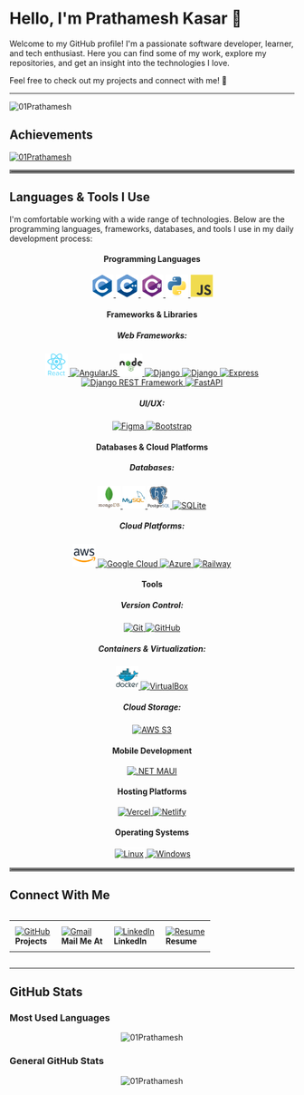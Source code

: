 # Hello, I'm **Prathamesh Kasar** 👋

Welcome to my GitHub profile! I'm a passionate software developer, learner, and tech enthusiast. Here you can find some of my work, explore my repositories, and get an insight into the technologies I love.

Feel free to check out my projects and connect with me! 🚀

---

<p align="left">
    <img src="https://komarev.com/ghpvc/?username=01Prathamesh&label=Profile%20views&color=0e75b6&style=flat" alt="01Prathamesh" />
</p>
 
## Achievements
<p align="left">
    <a href="https://github.com/ryo-ma/github-profile-trophy">
        <img src="https://github-profile-trophy.vercel.app/?username=01Prathamesh&&theme=algolia&v=999" alt="01Prathamesh" />
    </a>
</p>

<hr style="border: 3px solid grey;">

## Languages & Tools I Use
I'm comfortable working with a wide range of technologies. Below are the programming languages, frameworks, databases, and tools I use in my daily development process:

<div style="text-align: center;">
<!-- Programming Languages -->
<h4>Programming Languages</h4>
<a href="https://www.cprogramming.com/" target="_blank" rel="noreferrer">
    <img src="https://raw.githubusercontent.com/devicons/devicon/master/icons/c/c-original.svg" alt="C" width="40" height="40">
</a>
<a href="https://www.w3schools.com/cpp/" target="_blank" rel="noreferrer">
    <img src="https://raw.githubusercontent.com/devicons/devicon/master/icons/cplusplus/cplusplus-original.svg" alt="C++" width="40" height="40">
</a>
<a href="https://learn.microsoft.com/en-us/dotnet/csharp/" target="_blank" rel="noreferrer">
    <img src="https://raw.githubusercontent.com/devicons/devicon/master/icons/csharp/csharp-original.svg" alt="C#" width="40" height="40">
</a>
<a href="https://www.python.org" target="_blank" rel="noreferrer">
    <img src="https://raw.githubusercontent.com/devicons/devicon/master/icons/python/python-original.svg" alt="Python" width="40" height="40">
</a>
<a href="https://www.javascript.com" target="_blank" rel="noreferrer">
    <img src="https://raw.githubusercontent.com/devicons/devicon/master/icons/javascript/javascript-original.svg" alt="JavaScript" width="40" height="40">
</a>

<!-- Frameworks & Libraries -->
<h4>Frameworks & Libraries</h4>
<h5>Web Frameworks:</h5>
<a href="https://reactjs.org/" target="_blank" rel="noreferrer">
    <img src="https://raw.githubusercontent.com/devicons/devicon/master/icons/react/react-original-wordmark.svg" alt="ReactJS" width="40" height="40">
</a>
<a href="https://angular.io/" target="_blank" rel="noreferrer">
    <img src="https://upload.wikimedia.org/wikipedia/commons/c/cf/Angular_full_color_logo.svg" alt="AngularJS" width="40" height="40">
</a>
<a href="https://nodejs.org" target="_blank" rel="noreferrer">
    <img src="https://raw.githubusercontent.com/devicons/devicon/master/icons/nodejs/nodejs-original-wordmark.svg" alt="NodeJS" width="40" height="40">
</a>
<a href="https://www.djangoproject.com/" target="_blank" rel="noreferrer">
    <img src="https://cdn.worldvectorlogo.com/logos/django.svg" alt="Django" width="40" height="40">
</a>
<a href="https://dotnet.microsoft.com/en-us/learn/dotnet/what-is-dotnet-framework" target="_blank" rel="noreferrer">
    <img src="https://upload.wikimedia.org/wikipedia/commons/7/7d/Microsoft_.NET_logo.svg" alt="Django" width="40" height="40">
</a>
<a href="https://expressjs.com" target="_blank" rel="noreferrer">
    <img src="https://upload.wikimedia.org/wikipedia/commons/6/64/Expressjs.png" alt="Express" width="60" height="40">
</a>
<a href="https://www.django-rest-framework.org/" target="_blank" rel="noreferrer">
    <img src="https://www.django-rest-framework.org/img/logo.png" alt="Django REST Framework" width="90" height="40">
</a>
<a href="https://fastapi.tiangolo.com/" target="_blank" rel="noreferrer">
    <img src="https://fastapi.tiangolo.com/img/logo-margin/logo-teal.png" alt="FastAPI" width="60" height="40">
</a>
<h5>UI/UX:</h5>
<a href="https://www.figma.com/" target="_blank" rel="noreferrer">
    <img src="https://www.vectorlogo.zone/logos/figma/figma-icon.svg" alt="Figma" width="40" height="40">
</a>
<a href="https://getbootstrap.com" target="_blank" rel="noreferrer">
    <img src="https://upload.wikimedia.org/wikipedia/commons/b/b2/Bootstrap_logo.svg" alt="Bootstrap" width="40" height="40">
</a>

<!-- Databases & Cloud Platforms -->
<h4>Databases & Cloud Platforms</h4>
<h5>Databases:</h5>
<a href="https://www.mongodb.com/" target="_blank" rel="noreferrer">
    <img src="https://raw.githubusercontent.com/devicons/devicon/master/icons/mongodb/mongodb-original-wordmark.svg" alt="MongoDB" width="40" height="40">
</a>
<a href="https://www.mysql.com/" target="_blank" rel="noreferrer">
    <img src="https://raw.githubusercontent.com/devicons/devicon/master/icons/mysql/mysql-original-wordmark.svg" alt="MySQL" width="40" height="40">
</a>
<a href="https://www.postgresql.org" target="_blank" rel="noreferrer">
    <img src="https://raw.githubusercontent.com/devicons/devicon/master/icons/postgresql/postgresql-original-wordmark.svg" alt="PostgreSQL" width="40" height="40">
</a>
<a href="https://www.sqlite.org/" target="_blank" rel="noreferrer">
    <img src="https://e7.pngegg.com/pngimages/890/928/png-clipart-sqlite-logo-sqlite-logo-icons-logos-emojis-tech-companies.png" alt="SQLite" width="40" height="40">
</a>

<h5>Cloud Platforms:</h5>
<a href="https://aws.amazon.com" target="_blank" rel="noreferrer">
    <img src="https://raw.githubusercontent.com/devicons/devicon/master/icons/amazonwebservices/amazonwebservices-original-wordmark.svg" alt="AWS" width="40" height="40">
</a>
<a href="https://cloud.google.com" target="_blank" rel="noreferrer">
    <img src="https://www.vectorlogo.zone/logos/google_cloud/google_cloud-icon.svg" alt="Google Cloud" width="40" height="40">
</a>
<a href="https://azure.microsoft.com/en-in/" target="_blank" rel="noreferrer">
    <img src="https://www.vectorlogo.zone/logos/microsoft_azure/microsoft_azure-icon.svg" alt="Azure" width="40" height="40">
</a>
<a href="https://railway.app" target="_blank" rel="noreferrer">
    <img src="https://railway.app/apple-touch-icon.png" alt="Railway" width="40" height="40">
</a>

<!-- Tools -->
<h4>Tools</h4>
<h5>Version Control:</h5>
<a href="https://git-scm.com/" target="_blank" rel="noreferrer">
    <img src="https://www.vectorlogo.zone/logos/git-scm/git-scm-icon.svg" alt="Git" width="40" height="40">
</a>
<a href="https://github.com/" target="_blank" rel="noreferrer">
    <img src="https://media.licdn.com/dms/image/D5612AQHXyBgH7mnUqg/article-cover_image-shrink_720_1280/0/1691804305878?e=2147483647&v=beta&t=Sy3bXZgFG3usM3i761wUl18W3I-vdBtWtBOGDMnTuCk" alt="GitHub" width="60" height="40">
</a>

<h5>Containers & Virtualization:</h5>
<a href="https://www.docker.com/" target="_blank" rel="noreferrer">
    <img src="https://raw.githubusercontent.com/devicons/devicon/master/icons/docker/docker-original-wordmark.svg" alt="Docker" width="40" height="40">
</a>
<a href="https://www.virtualbox.org/" target="_blank" rel="noreferrer">
    <img src="https://banner2.cleanpng.com/20180628/uvo/aayh5mwd4.webp" alt="VirtualBox" width="60" height="40">
</a>

<h5>Cloud Storage:</h5>
<a href="https://aws.amazon.com/s3/" target="_blank" rel="noreferrer">
    <img src="https://miro.medium.com/v2/resize:fit:1280/0*lrhD8e1zlemTCUvT.png" alt="AWS S3" width="40" height="40">
</a>

<!-- Mobile Development -->
<h4>Mobile Development</h4>
<a href="https://dotnet.microsoft.com/en-us/maui" target="_blank" rel="noreferrer">
    <img src="https://raw.githubusercontent.com/dotnet/maui/main/Assets/icon.png" alt=".NET MAUI" width="40" height="40">
</a>

<!-- Hosting Platforms -->
<h4>Hosting Platforms</h4>
<a href="https://vercel.com" target="_blank" rel="noreferrer">
    <img src="https://encrypted-tbn0.gstatic.com/images?q=tbn:ANd9GcQ1TTZawKGmI6Bsj8U-z5Bjstobn_CxXj48Sw&s" alt="Vercel" width="40" height="40">
</a>
<a href="https://www.netlify.com" target="_blank" rel="noreferrer">
    <img src="https://logowik.com/content/uploads/images/netlify-icon5435.logowik.com.webp" alt="Netlify" width="40" height="40">
</a>

<!-- Operating Systems -->
<h4>Operating Systems</h4>
<a href="https://www.linux.org" target="_blank" rel="noreferrer">
    <img src="https://www.freepnglogos.com/uploads/linux-png/difference-between-linux-and-window-operating-system-3.png" alt="Linux" width="40" height="40" style="border: 2px solid white;">
</a>
<a href="https://www.microsoft.com/windows" target="_blank" rel="noreferrer">
    <img src="https://www.freeiconspng.com/thumbs/windows-icon-png/cute-ball-windows-icon-png-16.png" alt="Windows" width="40" height="40">
</a>
</div>
<hr style="border: 3px solid grey;">


## Connect With Me
<!-- Responsive Table -->
<div style="overflow-x: auto; width: 100%;">
  <table style="width: 100%; border-collapse: collapse;">
    <tr>
      <td style="padding: 10px;">
        <a href="https://github.com/01Prathamesh?tab=repositories">
          <img src="https://img.shields.io/badge/GitHub-100000?style=for-the-badge&logo=github&logoColor=white" alt="GitHub" />
        </a>
        <br>
        <strong>Projects</strong>
      </td>
      <td style="padding: 10px;">
        <a href="mailto:prathameshkasar.work@gmail.com">
          <img src="https://img.shields.io/badge/Gmail-D14836?style=for-the-badge&logo=gmail&logoColor=white" alt="Gmail" />
        </a>
        <br>
        <strong>Mail Me At</strong>
      </td>
      <td style="padding: 10px;">
        <a href="https://www.linkedin.com/in/prathamesh-kasar-DSA">
          <img src="https://img.shields.io/badge/LinkedIn-0A66C2?style=for-the-badge&logo=linkedin&logoColor=white" alt="LinkedIn" />
        </a>
        <br>
        <strong>LinkedIn</strong>
      </td>
      <td style="padding: 10px;">
        <a href="https://drive.google.com/file/d/1dOYtfXw9zFRazJPfqdvMAZaaONYrzS8m/view?usp=sharing" target="_blank">
            <img src="https://img.shields.io/badge/Resume-008000?style=for-the-badge&logo=google-drive&logoColor=white" alt="Resume" />
        </a>
        <br>
        <strong>Resume</strong>
      </td>
    </tr>
  </table>
</div>

---

## GitHub Stats

### Most Used Languages
<p align="center">
  <img src="https://github-readme-stats.vercel.app/api/top-langs/?username=01Prathamesh&layout=compact&theme=tokyonight&v=999" alt="01Prathamesh" />
</p>

### General GitHub Stats
<p align="center">
  <img src="https://github-readme-stats.vercel.app/api?username=01Prathamesh&show_icons=true&theme=radical&v=999" alt="01Prathamesh" />
</p>
<!-- 
### GitHub Contribution Streak
<p align="center">
  <img src="https://github-readme-streak-stats.herokuapp.com/?user=01Prathamesh&theme=radical&v=999" alt="01Prathamesh" />
</p> -->
